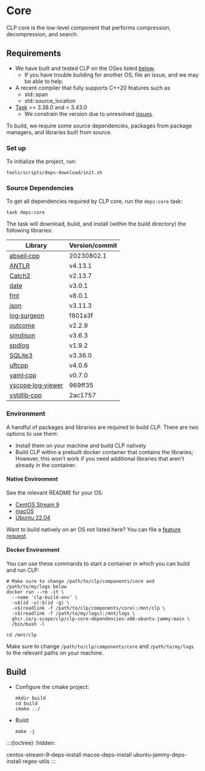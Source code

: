# Core

CLP core is the low-level component that performs compression, decompression, and search.

## Requirements

* We have built and tested CLP on the OSes listed [below](#native-environment).
  * If you have trouble building for another OS, file an issue, and we may be able to help.
* A recent compiler that fully supports C++20 features such as
  * std::span
  * std::source_location
* [Task] >= 3.38.0 and < 3.43.0
  * We constrain the version due to unresolved [issues][clp-issue-872].

To build, we require some source dependencies, packages from package managers, and libraries built
from source.

### Set up

To initialize the project, run:

```shell
tools/scripts/deps-download/init.sh
```

### Source Dependencies

To get all dependencies required by CLP core, run the `deps:core` task:

```shell
task deps:core
```

The task will download, build, and install (within the build directory) the following libraries:

| Library | Version/commit |
|---------|----------------|
| [abseil‑cpp](https://github.com/abseil/abseil-cpp) | 20230802.1 |
| [ANTLR](https://www.antlr.org) | v4.13.1 |
| [Catch2](https://github.com/catchorg/Catch2.git) | v2.13.7 |
| [date](https://github.com/HowardHinnant/date.git) | v3.0.1 |
| [fmt](https://github.com/fmtlib/fmt) | v8.0.1 |
| [json](https://github.com/nlohmann/json.git) | v3.11.3 |
| [log‑surgeon](https://github.com/y-scope/log-surgeon) | f801a3f |
| [outcome](https://github.com/ned14/outcome) | v2.2.9 |
| [simdjson](https://github.com/simdjson/simdjson) | v3.6.3 |
| [spdlog](https://github.com/gabime/spdlog) | v1.9.2 |
| [SQLite3](https://www.sqlite.org/download.html) | v3.36.0 |
| [uftcpp](https://github.com/nemtrif/utfcpp.git) | v4.0.6 |
| [yaml‑cpp](https://github.com/jbeder/yaml-cpp.git) | v0.7.0 |
| [yscope‑log‑viewer](https://github.com/y-scope/yscope-log-viewer.git) | 969ff35 |
| [ystdlib‑cpp](https://github.com/y-scope/ystdlib-cpp.git) | 2ac1757 |

### Environment

A handful of packages and libraries are required to build CLP. There are two options to use them:

* Install them on your machine and build CLP natively
* Build CLP within a prebuilt docker container that contains the libraries;
  However, this won't work if you need additional libraries that aren't already in the container.

#### Native Environment

See the relevant README for your OS:

* [CentOS Stream 9](centos-stream-9-deps-install)
* [macOS](macos-deps-install)
* [Ubuntu 22.04](ubuntu-jammy-deps-install)

Want to build natively on an OS not listed here? You can file a [feature request][feature-req].

#### Docker Environment

You can use these commands to start a container in which you can build and run CLP:

```shell
# Make sure to change /path/to/clp/components/core and /path/to/my/logs below
docker run --rm -it \
  --name 'clp-build-env' \
  -u$(id -u):$(id -g) \
  -v$(readlink -f /path/to/clp/components/core):/mnt/clp \
  -v$(readlink -f /path/to/my/logs):/mnt/logs \
  ghcr.io/y-scope/clp/clp-core-dependencies-x86-ubuntu-jammy:main \
  /bin/bash -l

cd /mnt/clp
```

Make sure to change `/path/to/clp/components/core` and `/path/to/my/logs` to
the relevant paths on your machine.

## Build

* Configure the cmake project:
  ```shell
  mkdir build
  cd build
  cmake ../
  ```

* Build:
  ```shell
  make -j
  ```

:::{toctree}
:hidden:

centos-stream-9-deps-install
macos-deps-install
ubuntu-jammy-deps-install
regex-utils
:::

[clp-issue-872]: https://github.com/y-scope/clp/issues/872
[feature-req]: https://github.com/y-scope/clp/issues/new?assignees=&labels=enhancement&template=feature-request.yml
[Task]: https://taskfile.dev/
